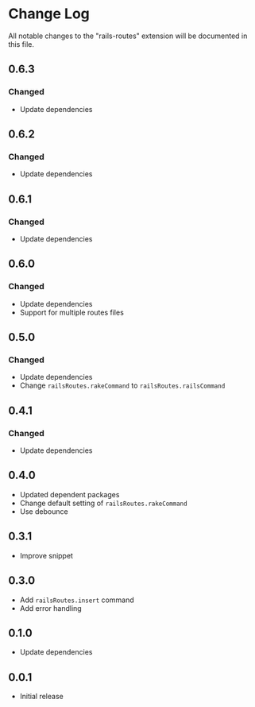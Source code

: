 # Change Log

All notable changes to the "rails-routes" extension will be documented in this file.

## 0.6.3

### Changed

- Update dependencies

## 0.6.2

### Changed

- Update dependencies

## 0.6.1

### Changed

- Update dependencies

## 0.6.0

### Changed

- Update dependencies
- Support for multiple routes files

## 0.5.0

### Changed

- Update dependencies
- Change `railsRoutes.rakeCommand` to `railsRoutes.railsCommand`

## 0.4.1

### Changed

- Update dependencies

## 0.4.0

- Updated dependent packages
- Change default setting of `railsRoutes.rakeCommand`
- Use debounce

## 0.3.1

- Improve snippet

## 0.3.0

- Add `railsRoutes.insert` command
- Add error handling

## 0.1.0

- Update dependencies

## 0.0.1

- Initial release
